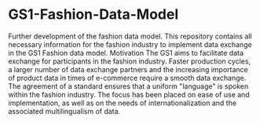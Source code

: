 # GS1-Fashion-Data-Model
Further development of the fashion data model.
This repository contains all necessary information for the fashion industry to implement data exchange in the GS1 Fashion data model.
Motivation
The GS1 aims to facilitate data exchange for participants in the fashion industry. Faster production cycles, a larger number of data exchange partners and the increasing importance of product data in times of e-commerce require a smooth data exchange. The agreement of a standard ensures that a uniform "language" is spoken within the fashion industry. The focus has been placed on ease of use and implementation, as well as on the needs of internationalization and the associated multilingualism of data.
